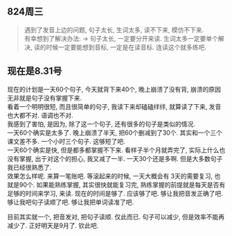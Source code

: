 ## 824周三
> 遇到了发音上边的问题, 句子太长, 生词太多, 读不下来, 模仿不下来.   
> 有幸想到了解决办法: -> 
> 句子太长, 一定要分开来读. 
> 生词太多一定要单个解决, 读的时候一定要能想到音标, 一定是在读音标. 
> 连读这个就多练吧. 




## 现在是8.31号
现在的计划是一天60个句子, 今天就背下来40个, 晚上崩溃了没有背, 崩溃的原因无非就是句子没有掌握下来.  
看着一个明明很短, 而且很简单的句子, 我读下来却磕磕绊绊, 就算读了下来, 发音也大都不对. 语调也不对.  
我感到了害怕, 是因为, 除了这一个句子, 还有很多的句子是类似的情况.  
一天60个确实是太多了. 晚上崩溃了半天, 把60个删减到了30个. 其实和一个三个课文差不多. 一个小时三个句子. 这够短了吧.  
一天60个确实是快, 但是都多都掌握不下来. 看样子半个月就弄完了, 实际上什么也没有掌握, 出于对这个的担心, 我又减了一半. 一天30个还是多啊. 但是大多数句子我已经很熟悉了.  
效果怎么样呢. 来算一笔账吧. 等滚起来的时候, 一天大概会有 3天的需要复习, 也就是90个. 如果能熟练掌握, 其实很快就能复习完, 熟练掌握的前提就是每天是否有足够的时间来学习, 来读. 
现在的时间是够了. 应该够了吧. 够让我把音发正确了吧. 够让我吧句子读顺了吧. 够让我把单词读准了吧. 

目前其实就一个, 把音发对, 把句子读顺. 仅此而已.  句子可以减少, 但是效率不能再减少了. 正好明天是9月了. 钦此吧.
